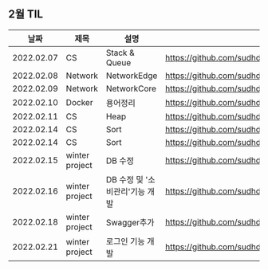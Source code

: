 ## 2월 TIL

| 날짜       | 제목 | 설명   | 링크                                                                     |
| ---------- | ---- | ------ | ------------------------------------------------------------------------ |
| 2022.02.07 | CS | Stack & Queue | https://github.com/sudhdkso/TIL/blob/main/CS/Stack%26Queue/programmers_42584.md|
| 2022.02.08 | Network | NetworkEdge | https://github.com/sudhdkso/TIL/blob/main/Network/1weeks.md|
| 2022.02.09 | Network | NetworkCore | https://github.com/sudhdkso/TIL/blob/main/Network/1weeks.md|
| 2022.02.10 | Docker | 용어정리 | https://github.com/sudhdkso/TIL/blob/main/Docker.md|
| 2022.02.11 | CS | Heap | https://github.com/sudhdkso/TIL/blob/main/CS/Heap/programmers_42628.md|
| 2022.02.14 | CS | Sort | https://github.com/sudhdkso/TIL/blob/main/CS/Sort/programmers_4276.md|
| 2022.02.14 | CS | Sort | https://github.com/sudhdkso/TIL/blob/main/CS/Sort/programmers_42747.md|
| 2022.02.15 | winter project | DB 수정| https://github.com/sudhdkso/2022-SolutionChallenge-UsNe|
| 2022.02.16 | winter project | DB 수정 및 '소비관리'기능 개발 | https://github.com/sudhdkso/2022-SolutionChallenge-UsNe|
| 2022.02.18 | winter project | Swagger추가 | https://github.com/sudhdkso/2022-SolutionChallenge-UsNe|
| 2022.02.21 | winter project | 로그인 기능 개발 | https://github.com/sudhdkso/2022-SolutionChallenge-UsNe|